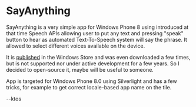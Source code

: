 SayAnything
================

SayAnything is a very simple app for Windows Phone 8 using introduced
at that time Speech APIs allowing user to put any text and pressing
"speak" button to hear as automated Text-To-Speech system will say
the phrase. It allowed to select different voices available on the
device.

It is [published](https://www.microsoft.com/en-us/store/apps/powiedzcos/9nblggh0flts) 
in the Windows Store and was even downloaded a few times, but is not
supported nor under active development for a few years. So I decided
to open-source it, maybe will be useful to someone.

App is targeted for Windows Phone 8.0 using Silverlight and has a few
tricks, for example to get correct locale-based app name on the tile.

--ktos